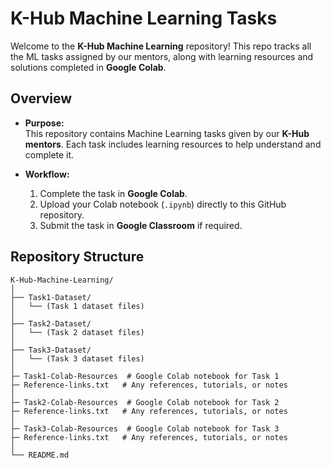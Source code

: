 # K-Hub Machine Learning Tasks

Welcome to the **K-Hub Machine Learning** repository! This repo tracks all the ML tasks assigned by our mentors, along with learning resources and solutions completed in **Google Colab**.

## Overview

- **Purpose:**  
  This repository contains Machine Learning tasks given by our **K-Hub mentors**. Each task includes learning resources to help understand and complete it.

- **Workflow:**  
  1. Complete the task in **Google Colab**.  
  2. Upload your Colab notebook (`.ipynb`) directly to this GitHub repository.  
  3. Submit the task in **Google Classroom** if required.

## Repository Structure
```
K-Hub-Machine-Learning/
│
├── Task1-Dataset/
│   └── (Task 1 dataset files)
│ 
├── Task2-Dataset/
│   └── (Task 2 dataset files)
│ 
├── Task3-Dataset/
│   └── (Task 3 dataset files)
│ 
├─ Task1-Colab-Resources  # Google Colab notebook for Task 1
├─ Reference-links.txt   # Any references, tutorials, or notes
│ 
├─ Task2-Colab-Resources  # Google Colab notebook for Task 2
├─ Reference-links.txt   # Any references, tutorials, or notes
│ 
├─ Task3-Colab-Resources  # Google Colab notebook for Task 3
├─ Reference-links.txt   # Any references, tutorials, or notes
│ 
└── README.md


